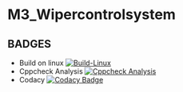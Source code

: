 # M3_Wipercontrolsystem
## BADGES
* Build on linux
[![Build-Linux](https://github.com/AskinPrem/M3_Wipercontrolsystem/actions/workflows/Build%20on%20Linux.yml/badge.svg)](https://github.com/AskinPrem/M3_Wipercontrolsystem/actions/workflows/Build%20on%20Linux.yml)
* Cppcheck Analysis
[![Cppcheck Analysis](https://github.com/AskinPrem/M3_Wipercontrolsystem/actions/workflows/Cppcheck_analysis.yml/badge.svg)](https://github.com/AskinPrem/M3_Wipercontrolsystem/actions/workflows/Cppcheck_analysis.yml)
* Codacy [![Codacy Badge](https://app.codacy.com/project/badge/Grade/312e10b5f51d4f92aa926a11ff3b39b6)](https://www.codacy.com/gh/AskinPrem/M3_Wipercontrolsystem/dashboard?utm_source=github.com&amp;utm_medium=referral&amp;utm_content=AskinPrem/M3_Wipercontrolsystem&amp;utm_campaign=Badge_Grade)
